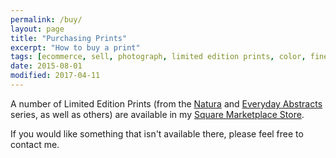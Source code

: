 ```yaml
---
permalink: /buy/
layout: page
title: "Purchasing Prints"
excerpt: "How to buy a print"
tags: [ecommerce, sell, photograph, limited edition prints, color, fine art, abstract]
date: 2015-08-01
modified: 2017-04-11
---
```


A number of Limited Edition Prints (from the [Natura][e8779c35] and [Everyday Abstracts][99faadab] series, as well as others) are available in my [Square Marketplace Store][5d8c981b].

  [e8779c35]: /gallery-natura/ "Natura Gallery"
  [99faadab]: /gallery-abstracts/ "Everyday Abstracts Gallery"
  [5d8c981b]: https://squareup.com/market/barbara-tozier "Go to Square"

If you would like something that isn't available there, please feel free to contact me.
